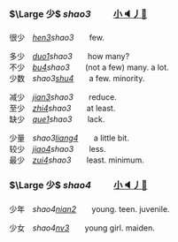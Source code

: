 ### $\Large 少$ *shao3* 　　 [小🔈]()[丿💫]()

很少　*[hen3]()shao3*　　few.   

多少　*[duo1]()shao3*　　how many?   
不少　*[bu4]()shao3*　　(not a few) many. a lot.   
少数　*shao3[shu4]()*　　a few. minority.   

减少　*[jian3]()shao3*　　reduce.   
至少　*[zhi4]()shao3*　　at least.   
缺少　*[que1]()shao3*　　lack.   

少量　*shao3[liang4]()*　　a little bit.   
较少　*[jiao4]()shao3*　　less.   
最少　*[zui4]()shao3*　　least. minimum.   

### $\Large 少$ *shao4* 　　 [小🔈]()[丿💫]()

少年　*shao4[nian2]()*　　young. teen. juvenile.   

少女　*shao4[nv3]()*　　young girl. maiden.   




